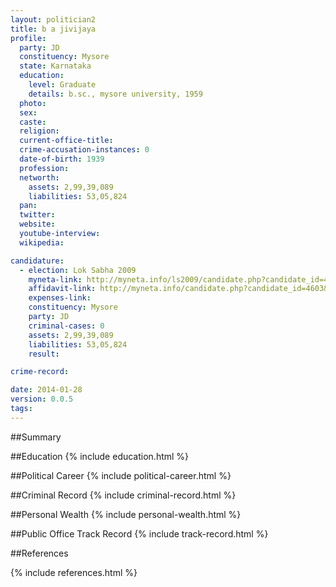 ```yaml
---
layout: politician2
title: b a jivijaya
profile: 
  party: JD
  constituency: Mysore
  state: Karnataka
  education: 
    level: Graduate
    details: b.sc., mysore university, 1959
  photo: 
  sex: 
  caste: 
  religion: 
  current-office-title: 
  crime-accusation-instances: 0
  date-of-birth: 1939
  profession: 
  networth: 
    assets: 2,99,39,089
    liabilities: 53,05,824
  pan: 
  twitter: 
  website: 
  youtube-interview: 
  wikipedia: 

candidature: 
  - election: Lok Sabha 2009
    myneta-link: http://myneta.info/ls2009/candidate.php?candidate_id=4603
    affidavit-link: http://myneta.info/candidate.php?candidate_id=4603&scan=original
    expenses-link: 
    constituency: Mysore 
    party: JD
    criminal-cases: 0
    assets: 2,99,39,089
    liabilities: 53,05,824
    result:  

crime-record: 

date: 2014-01-28
version: 0.0.5
tags: 
---
```

##Summary


##Education
{% include education.html %}


##Political Career
{% include political-career.html %}


##Criminal Record
{% include criminal-record.html %}


##Personal Wealth
{% include personal-wealth.html %}


##Public Office Track Record
{% include track-record.html %}


##References


{% include references.html %}